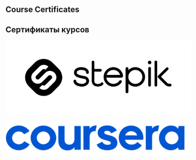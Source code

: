 ## Course Certificates
## Сертификаты курсов

![Logo](https://github.com/AzizMGV/Berzloy/blob/main/Images/StepikLogotype.svg)

![Logo](https://github.com/AzizMGV/Berzloy/blob/main/Images/Coursera.png)
